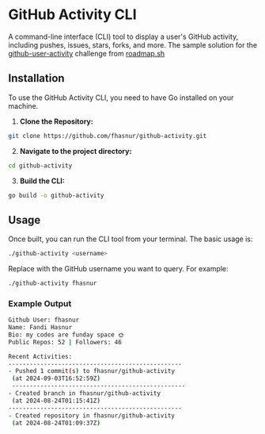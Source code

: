 # GitHub Activity CLI

A command-line interface (CLI) tool to display a user's GitHub activity, including pushes, issues, stars, forks, and more. The sample solution for the [github-user-activity](https://roadmap.sh/projects/github-user-activity) challenge from [roadmap.sh](https://roadmap.sh/)

## Installation

To use the GitHub Activity CLI, you need to have Go installed on your machine.

1. **Clone the Repository:**
```bash
git clone https://github.com/fhasnur/github-activity.git
```

2. **Navigate to the project directory:**
```bash
cd github-activity
```

3. **Build the CLI:**
```bash
go build -o github-activity
```

## Usage

Once built, you can run the CLI tool from your terminal. The basic usage is:
```bash
./github-activity <username>

```

Replace <username> with the GitHub username you want to query. For example:
```bash
./github-activity fhasnur
``` 

### Example Output

```bash
Github User: fhasnur
Name: Fandi Hasnur
Bio: my codes are funday space 🌞
Public Repos: 52 | Followers: 46

Recent Activities:
-------------------------------------------------
- Pushed 1 commit(s) to fhasnur/github-activity
 (at 2024-09-03T16:52:59Z)
 -------------------------------------------------
- Created branch in fhasnur/github-activity 
 (at 2024-08-24T01:15:41Z)
-------------------------------------------------
- Created repository in fhasnur/github-activity 
 (at 2024-08-24T01:09:37Z)
```